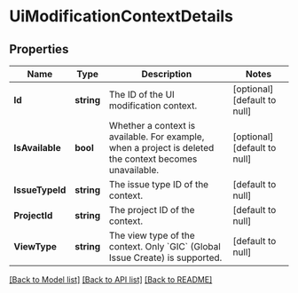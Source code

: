 # UiModificationContextDetails

## Properties
Name | Type | Description | Notes
------------ | ------------- | ------------- | -------------
**Id** | **string** | The ID of the UI modification context. | [optional] [default to null]
**IsAvailable** | **bool** | Whether a context is available. For example, when a project is deleted the context becomes unavailable. | [optional] [default to null]
**IssueTypeId** | **string** | The issue type ID of the context. | [default to null]
**ProjectId** | **string** | The project ID of the context. | [default to null]
**ViewType** | **string** | The view type of the context. Only &#x60;GIC&#x60; (Global Issue Create) is supported. | [default to null]

[[Back to Model list]](../README.md#documentation-for-models) [[Back to API list]](../README.md#documentation-for-api-endpoints) [[Back to README]](../README.md)

